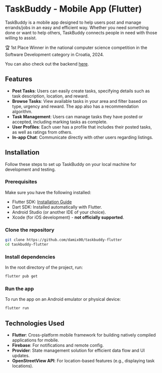 # TaskBuddy - Mobile App (Flutter)

TaskBuddy is a mobile app designed to help users post and manage errands/jobs in an easy and efficient way. Whether you need something done or want to help others, TaskBuddy connects people in need with those willing to assist.

🏆 1st Place Winner in the national computer science competition in the Software Development category in Croatia, 2024.

You can also check out the backend [here](https://github.com/damix00/taskbuddy-backend).

## Features

- **Post Tasks**: Users can easily create tasks, specifying details such as task description, location, and reward.
- **Browse Tasks**: View available tasks in your area and filter based on type, urgency and reward. The app also has a recommendation algorithm.
- **Task Management**: Users can manage tasks they have posted or accepted, including marking tasks as complete.
- **User Profiles**: Each user has a profile that includes their posted tasks, as well as ratings from others.
- **In-app Chat**: Communicate directly with other users regarding listings.

## Installation

Follow these steps to set up TaskBuddy on your local machine for development and testing.

### Prerequisites

Make sure you have the following installed:

- Flutter SDK: [Installation Guide](https://flutter.dev/docs/get-started/install)
- Dart SDK: Installed automatically with Flutter.
- Android Studio (or another IDE of your choice).
- Xcode (for iOS development) - **not officially supported**.

### Clone the repository

```bash
git clone https://github.com/damix00/taskbuddy-flutter
cd taskbuddy-flutter
```

### Install dependencies

In the root directory of the project, run:

```bash
flutter pub get
```

### Run the app

To run the app on an Android emulator or physical device:

```bash
flutter run
```

## Technologies Used

- **Flutter**: Cross-platform mobile framework for building natively compiled applications for mobile.
- **Firebase**: For notifications and remote config.
- **Provider**: State management solution for efficient data flow and UI updates.
- **OpenStreetView API**: For location-based features (e.g., displaying task locations).
